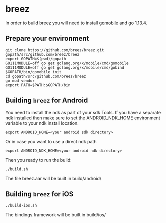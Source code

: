 # breez
In order to build breez you will need to install [gomobile](https://github.com/golang/go/wiki/Mobile) and go 1.13.4.
## Prepare your environment
```
git clone https://github.com/breez/breez.git gopath/src/github.com/breez/breez
export GOPATH=$(pwd)/gopath
GO111MODULE=off go get golang.org/x/mobile/cmd/gomobile
GO111MODULE=off go get golang.org/x/mobile/cmd/gobind
$GOPATH/bin/gomobile init
cd gopath/src/github.com/breez/breez
go mod vendor
export PATH=$PATH:$GOPATH/bin
```

## Building `breez` for Android
You need to install the ndk as part of your sdk Tools.
If you have a separate ndk installed then make sure to set the ANDROID_NDK_HOME environment variable to your ndk install location.
```
export ANDROID_HOME=<your android sdk directory>
```
Or in case you want to use a direct ndk path
```
export ANDROID_NDK_HOME=<your android ndk directory>
```
Then you ready to run the build:
```
./build.sh
```
The file breez.aar will be built in build/android/
## Building `breez` for iOS
```
./build-ios.sh
```
The bindings.framework will be built in build/ios/
